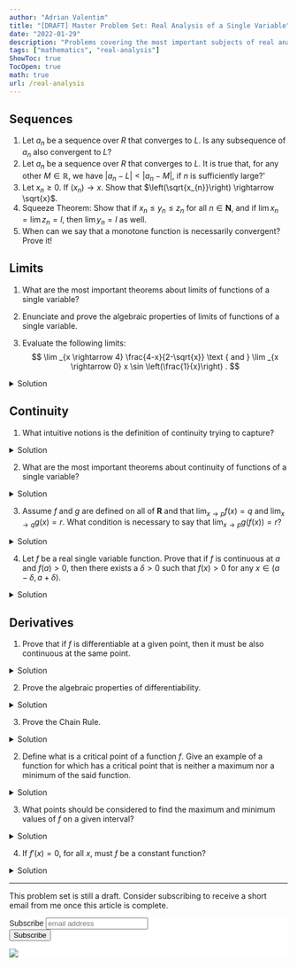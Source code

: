 ```yaml
---
author: "Adrian Valentim"
title: "[DRAFT] Master Problem Set: Real Analysis of a Single Variable"
date: "2022-01-29"
description: "Problems covering the most important subjects of real analysis of a single variable."
tags: ["mathematics", "real-analysis"]
ShowToc: true
TocOpen: true
math: true
url: /real-analysis
---
```


## Sequences

1. Let $a_n$ be a sequence over $R$ that converges to $L$. Is any subsequence of $a_n$ also convergent to $L$?
2. Let $a_n$ be a sequence over $R$ that converges to $L$. It is true that, for any other $M \in \mathbb{R}$, we have $|a_n - L| < |a_n - M|$, if $n$ is sufficiently large?'
3. Let $x_n \geq 0.$ If $\left(x_{n}\right) \rightarrow x$. Show that $\left(\sqrt{x_{n}}\right) \rightarrow \sqrt{x}$.
4. Squeeze Theorem: Show that if $x_{n} \leq y_{n} \leq z_{n}$ for all $n \in \mathbf{N}$, and if $\lim x_{n}=\lim z_{n}=l$, then $\lim y_{n}=l$ as well.
5. When can we say that a monotone function is necessarily convergent? Prove it!

## Limits

1. What are the most important theorems about limits of functions of a single variable?

2. Enunciate and prove the algebraic properties of limits of functions of a single variable.

3. Evaluate the following limits:
   $$
   \lim _{x \rightarrow 4} \frac{4-x}{2-\sqrt{x}} \text { and } \lim _{x \rightarrow 0} x \sin \left(\frac{1}{x}\right) .
   $$

<details>
<summary>Solution</summary>

 
The first limit is solved by noticing that $4-x = (2-\sqrt{x})(2+\sqrt{x})$  and that since $x \neq 4$ (which is always the case when considering a limit tending to $4$), we can effectuate the division being considered. 
The second follows nicely from the fact that even though $1/x \rightarrow \infty$ when $x \rightarrow 0$, the function $\sin$ is limited by 1. </details>


## Continuity

1. What intuitive notions is the definition of continuity trying to capture?

<details>
<summary>Solution</summary>


If the function $f$ is continuous at $a$, it should have the property that points close to $a$ are delivered by $f$ to points closed to $f(a)$. If we mean continuity on a given interval, we would like to function to not have dramatic jumps, that is, that a small enough movement from away from a point $x$ should result into a small movement away from $f(x).$ </details>

2. What are the most important theorems about continuity of functions of a single variable?

<details>
<summary>Solution</summary>


Equivalence between the sequential and the epsilon-delta definitions of continuity. The Annulation Theorem. The Intermediary Value Theorem. The Weierstrass Extreme Value Theorem. </details>

3. Assume $f$ and $g$ are defined on all of $\mathbf{R}$ and that $\lim _{x \rightarrow p} f(x)=q$ and $\lim _{x \rightarrow q} g(x)=r$. What condition is necessary to say that $\lim _{x \rightarrow p} g(f(x))=r$?

<details>
<summary>Solution</summary>


The function $g$ has to be continuous at $q$, since it is possible that $f(x)=q$ for some $x$ close to $p$.</details>

4. Let $f$ be a real single variable function. Prove that if $f$ is continuous at $a$ and $f(a)>0$, then there exists a $\delta>0$ such that $f(x)>0$ for any $x \in (a-\delta, a+\delta)$.

<details>
<summary>Solution</summary>


Since $f$ is continuous at $a$, take $\varepsilon$ as equal to $x$. In that way, there must be an $\delta$ such that every $x \in (a-\delta, a+\delta)$ has to be greater than zero.
</details>

## Derivatives

1. Prove that if $f$ is differentiable at a given point, then it must be also continuous at the same point.

<details>
<summary>Solution</summary>


- It follows from the algebraic properties of limits.

- Since $f$ is differentiable at a point $p$, we know that the following limit exists.
  $$
  \lim_{x \to p} \frac{f(x)-f(p)}{x-p}.
  $$
   It is evident that $\lim_{x \to p}x-p$ also exists, therefore, the its product with the limit above must also exist. Lastly, we only need to add a constant value to $\lim_{x \to p}f(x)-f(p)$ to conclude that $\lim_{x \to p}f(x)$ must also exist.
</details>

2. Prove the algebraic properties of differentiability.

<details>
<summary>Solution</summary>


The properties of sum of two functions and of sum of a function and a constant value follow trivially from the algebraic properties of limits. Multiplication and division, however, are achieved by helping ourselves with a handful of analytical subterfuge: the first, by summing zero to the upper part of the limit from the definition of derivatives; the second, by first dealing with the derivative of $1/f(x)$ using the observation that $f(x) (1/f(x))=1.$ </details>

3. Prove the Chain Rule.

<details>
<summary>Solution</summary>



- Multiplying by $1$ changes nothing. Wink. 
- To-do. </details>

2. Define what is a critical point of a function $f$. Give an example of a function for which has a critical point that is neither a maximum nor a minimum of the said function.

<details>
<summary>Solution</summary>


The critical points of a function are the points for which the derivative of the function at that point is zero. The function $f(x)=x^3$ has $0$ as a critical point, since the derivative of $x^3$ at $0$ is equal to $0$, but the function has neither maximum nor minimum points in all its domain. </details>

3. What points should be considered to find the maximum and minimum values of $f$ on a given interval?

<details>
<summary>Solution</summary>


First, the critical points of the said interval. Second, the points for which the derivative is not defined. Third, the end points of the given interval. </details>

4. If $f'(x) = 0$, for all $x$, must $f$ be a constant function?

<details>
<summary>Solution</summary>


Follows from the Mean Value Theorem. </details>

---
This problem set is still a draft. Consider subscribing to receive a short email from me once this article is complete.


<!-- Begin Mailchimp Signup Form -->
<link href="//cdn-images.mailchimp.com/embedcode/horizontal-slim-10_7_dtp.css" rel="stylesheet" type="text/css">
<style type="text/css">
	#mc_embed_signup{background:#fff; clear:left; font:14px Helvetica,Arial,sans-serif; width:100%;}
	/* Add your own Mailchimp form style overrides in your site stylesheet or in this style block.
	   We recommend moving this block and the preceding CSS link to the HEAD of your HTML file. */
</style>
<div id="mc_embed_signup">
<form action="https://computer.us14.list-manage.com/subscribe/post?u=29d0fb992faa536cc7e5a2e6a&amp;id=8a7886b847" method="post" id="mc-embedded-subscribe-form" name="mc-embedded-subscribe-form" class="validate" target="_blank" novalidate>
    <div id="mc_embed_signup_scroll">
	<label for="mce-EMAIL">Subscribe</label>
	<input type="email" value="" name="EMAIL" class="email" id="mce-EMAIL" placeholder="email address" required>
    <!-- real people should not fill this in and expect good things - do not remove this or risk form bot signups-->
    <div style="position: absolute; left: -5000px;" aria-hidden="true"><input type="text" name="b_29d0fb992faa536cc7e5a2e6a_8a7886b847" tabindex="-1" value=""></div>
        <div class="clear foot">
           <input type="submit" value="Subscribe" name="subscribe" id="mc-embedded-subscribe" class="button">
        </div>
	<p><a href="http://eepurl.com/hTHzsb" title="Mailchimp - email marketing made easy and fun"><img class="referralBadge" src="https://eep.io/mc-cdn-images/template_images/branding_logo_text_dark_dtp.svg"></a></p>
    </div>
</form>
</div>

<!--End mc_embed_signup-->

